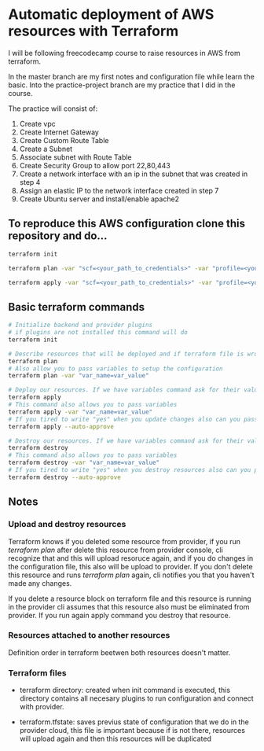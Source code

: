 # Automatic deployment of AWS resources with Terraform
I will be following freecodecamp course to raise resources in AWS from terraform.

In the master branch are my first notes and configuration file while learn the basic. Into the practice-project branch are my practice that I did in the course.

The practice will consist of:
1. Create vpc
2. Create Internet Gateway
3. Create Custom Route Table
4. Create a Subnet
5. Associate subnet with Route Table
6. Create Security Group to allow port 22,80,443
7. Create a network interface with an ip in the subnet that was created in step 4
8. Assign an elastic IP to the network interface created in step 7
9. Create Ubuntu server and install/enable apache2

## To reproduce this AWS configuration clone this repository and do...
~~~bash
terraform init

terraform plan -var "scf=<your_path_to_credentials>" -var "profile=<your_profile_name>"

terraform apply -var "scf=<your_path_to_credentials>" -var "profile=<your_profile_name>"
~~~

## Basic terraform commands
~~~bash
# Initialize backend and provider plugins
# if plugins are not installed this command will do
terraform init 
~~~
~~~bash
# Describe resources that will be deployed and if terraform file is wrong then show an error
terraform plan
# Also allow you to pass variables to setup the configuration
terraform plan -var "var_name=var_value"
~~~
~~~bash
# Deploy our resources. If we have variables command ask for their values
terraform apply
# This command also allows you to pass variables
terraform apply -var "var_name=var_value"
# If you tired to write "yes" when you update changes also can you pass this flag
terraform apply --auto-approve
~~~
~~~bash
# Destroy our resources. If we have variables command ask for their values
terraform destroy
# This command also allows you to pass variables
terraform destroy -var "var_name=var_value"
# If you tired to write "yes" when you destroy resources also can you pass this flag
terraform destroy --auto-approve
~~~

## Notes

### Upload and destroy resources

Terraform knows if you deleted some resource from provider, if you run *terraform plan* after delete this resource from provider console, cli recognize that and this will upload resoruce again, and if you do changes in the configuration file, this also will be upload to provider. If you don't delete this resource and runs *terraform plan* again, cli notifies you that you haven't made any changes.

If you delete a resource block on terraform file and this resource is running in the provider cli assumes that this resource also must be eliminated from provider. If you run again apply command you destroy that resource.

### Resources attached to another resources

Definition order in terraform beetwen both resources doesn't matter.

### Terraform files

- terraform directory: created when init command is executed, this directory contains all necesary plugins to run configuration and connect with provider.

- terraform.tfstate: saves previus state of configuration that we do in the provider cloud, this file is important because if is not there, resources will upload again and then this resources will be duplicated